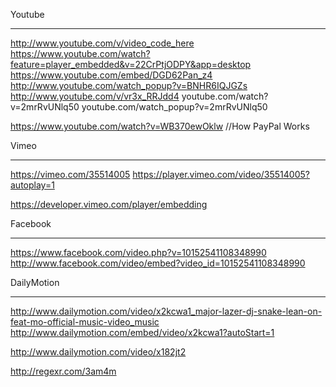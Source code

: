 
Youtube
********
http://www.youtube.com/v/video_code_here
https://www.youtube.com/watch?feature=player_embedded&v=22CrPtjODPY&app=desktop
https://www.youtube.com/embed/DGD62Pan_z4
http://www.youtube.com/watch_popup?v=BNHR6IQJGZs
http://www.youtube.com/v/vr3x_RRJdd4 
youtube.com/watch?v=2mrRvUNlq50
youtube.com/watch_popup?v=2mrRvUNlq50

https://www.youtube.com/watch?v=WB370ewOklw         //How PayPal Works

Vimeo
********

https://vimeo.com/35514005
https://player.vimeo.com/video/35514005?autoplay=1

https://developer.vimeo.com/player/embedding

Facebook
********
https://www.facebook.com/video.php?v=10152541108348990
http://www.facebook.com/video/embed?video_id=10152541108348990

DailyMotion
***********
http://www.dailymotion.com/video/x2kcwa1_major-lazer-dj-snake-lean-on-feat-mo-official-music-video_music
http://www.dailymotion.com/embed/video/x2kcwa1?autoStart=1

http://www.dailymotion.com/video/x182jt2

http://regexr.com/3am4m
